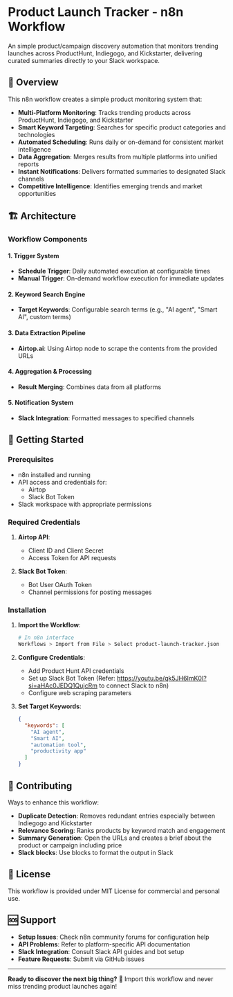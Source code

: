 # Product Launch Tracker - n8n Workflow

An simple product/campaign discovery automation that monitors trending launches across ProductHunt, Indiegogo, and Kickstarter, delivering curated summaries directly to your Slack workspace.

## 🎯 Overview

This n8n workflow creates a simple product monitoring system that:

- **Multi-Platform Monitoring**: Tracks trending products across ProductHunt, Indiegogo, and Kickstarter
- **Smart Keyword Targeting**: Searches for specific product categories and technologies
- **Automated Scheduling**: Runs daily or on-demand for consistent market intelligence
- **Data Aggregation**: Merges results from multiple platforms into unified reports
- **Instant Notifications**: Delivers formatted summaries to designated Slack channels
- **Competitive Intelligence**: Identifies emerging trends and market opportunities

## 🏗️ Architecture

### Workflow Components

#### 1. Trigger System
- **Schedule Trigger**: Daily automated execution at configurable times
- **Manual Trigger**: On-demand workflow execution for immediate updates

#### 2. Keyword Search Engine
- **Target Keywords**: Configurable search terms (e.g., "AI agent", "Smart AI", custom terms)

#### 3. Data Extraction Pipeline
- **Airtop.ai**: Using Airtop node to scrape the contents from the provided URLs

#### 4. Aggregation & Processing
- **Result Merging**: Combines data from all platforms

#### 5. Notification System
- **Slack Integration**: Formatted messages to specified channels


## 🚀 Getting Started

### Prerequisites
- n8n installed and running
- API access and credentials for:
  - Airtop
  - Slack Bot Token
- Slack workspace with appropriate permissions

### Required Credentials
1. **Airtop API**:
   - Client ID and Client Secret
   - Access Token for API requests

2. **Slack Bot Token**:
   - Bot User OAuth Token
   - Channel permissions for posting messages


### Installation

1. **Import the Workflow**:
   ```bash
   # In n8n interface
   Workflows > Import from File > Select product-launch-tracker.json
   ```

2. **Configure Credentials**:
   - Add Product Hunt API credentials
   - Set up Slack Bot Token (Refer: https://youtu.be/qk5JH6ImK0I?si=aHAc0JEDQ1QujcRm to connect Slack to n8n)
   - Configure web scraping parameters

3. **Set Target Keywords**:
   ```json
   {
     "keywords": [
       "AI agent",
       "Smart AI",
       "automation tool",
       "productivity app"
     ]
   }
   ```

## 🤝 Contributing

Ways to enhance this workflow:
- **Duplicate Detection**: Removes redundant entries especially between Indiegogo and Kickstarter
- **Relevance Scoring**: Ranks products by keyword match and engagement
- **Summary Generation**: Open the URLs and creates a brief about the product or campaign including price
- **Slack blocks**: Use blocks to format the output in Slack 

## 📄 License

This workflow is provided under MIT License for commercial and personal use.

## 🆘 Support

- **Setup Issues**: Check n8n community forums for configuration help
- **API Problems**: Refer to platform-specific API documentation
- **Slack Integration**: Consult Slack API guides and bot setup
- **Feature Requests**: Submit via GitHub issues

---

**Ready to discover the next big thing?** 🚀 Import this workflow and never miss trending product launches again!